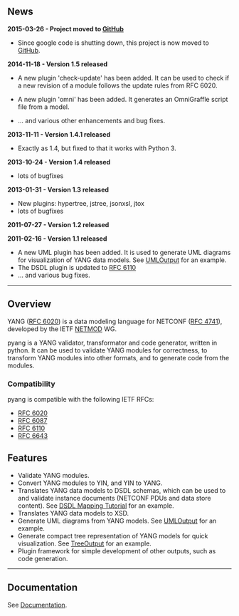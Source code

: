 ## News ##
**2015-03-26 - Project moved to [GitHub](https://github.com/mbj4668/pyang)**

  * Since google code is shutting down, this project is now moved to [GitHub](https://github.com/mbj4668/pyang).

**2014-11-18 - Version 1.5 released**

  * A new plugin 'check-update' has been added. It can be used to check if a new revision of a module follows the update rules from RFC 6020.

  * A new plugin 'omni' has been added.  It generates an OmniGraffle script file from a model.

  * ... and various other enhancements and bug fixes.

**2013-11-11 - Version 1.4.1 released**
  * Exactly as 1.4, but fixed to that it works with Python 3.

**2013-10-24 - Version 1.4 released**
  * lots of bugfixes

**2013-01-31 - Version 1.3 released**
  * New plugins: hypertree, jstree, jsonxsl, jtox
  * lots of bugfixes

**2011-07-27 - Version 1.2 released**

**2011-02-16 - Version 1.1 released**

  * A new UML plugin has been added. It is used to generate UML diagrams for visualization of YANG data models.  See [UMLOutput](UMLOutput.md) for an example.
  * The DSDL plugin is updated to [RFC 6110](http://www.rfc-editor.org/rfc/rfc6110.txt)
  * ... and various bug fixes.


---


## Overview ##

YANG ([RFC 6020](http://www.rfc-editor.org/rfc/rfc6020.txt)) is a data modeling language for NETCONF ([RFC 4741](http://www.rfc-editor.org/rfc/rfc4741.txt)), developed by the IETF [NETMOD](http://www.ietf.org/html.charters/netmod-charter.html) WG.

pyang is a YANG validator, transformator and code generator, written in python. It can be used to validate YANG modules for correctness, to transform YANG modules into other formats, and to generate code from the modules.

### Compatibility ###

pyang is compatible with the following IETF RFCs:

  * [RFC 6020](http://www.rfc-editor.org/rfc/rfc6020.txt)
  * [RFC 6087](http://www.rfc-editor.org/rfc/rfc6087.txt)
  * [RFC 6110](http://www.rfc-editor.org/rfc/rfc6110.txt)
  * [RFC 6643](http://www.rfc-editor.org/rfc/rfc6110.txt)

## Features ##

  * Validate YANG modules.
  * Convert YANG modules to YIN, and YIN to YANG.
  * Translates YANG data models to DSDL schemas, which can be used to and validate instance documents (NETCONF PDUs and data store content). See [DSDL Mapping Tutorial](http://www.yang-central.org/twiki/bin/view/Main/DSDLMappingTutorial) for an example.
  * Translates YANG data models to XSD.
  * Generate UML diagrams from YANG models. See [UMLOutput](UMLOutput.md) for an example.
  * Generate compact tree representation of YANG models for quick visualization. See [TreeOutput](TreeOutput.md) for an example.
  * Plugin framework for simple development of other outputs, such as code generation.


---


## Documentation ##

See [Documentation](Documentation.md).